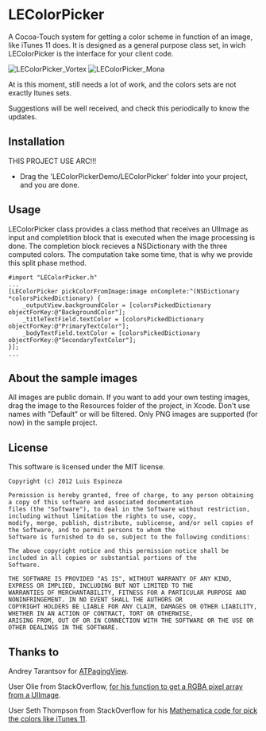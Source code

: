 LEColorPicker
=============

A Cocoa-Touch system for getting a color scheme in function of an image, like iTunes 11 does. It is designed as a general purpose class set, in wich  LEColorPicker is the interface for your client code.

![LEColorPicker_Vortex](https://raw.github.com/luisespinoza/LEColorPicker/master/Screenshot_Vortex.png)
![LEColorPicker_Mona](https://raw.github.com/luisespinoza/LEColorPicker/master/Screenshot_Mona.png)

At is this moment, still needs a lot of work, and the colors sets are not exactly Itunes sets. 

Suggestions will be well received, and check this periodically to know the updates.

## Installation
THIS PROJECT USE ARC!!!

* Drag the 'LEColorPickerDemo/LEColorPicker' folder into your project, and you are done.

## Usage
LEColorPicker class provides a class method that receives an UIImage as input and completition block that is executed when the image processing is done. The completion block recieves a NSDictionary with the three computed colors. The computation take some time, that is why we provide this split phase method.



	#import "LEColorPicker.h"
	...
    [LEColorPicker pickColorFromImage:image onComplete:^(NSDictionary *colorsPickedDictionary) {
        _outputView.backgroundColor = [colorsPickedDictionary objectForKey:@"BackgroundColor"];
        _titleTextField.textColor = [colorsPickedDictionary objectForKey:@"PrimaryTextColor"];
        _bodyTextField.textColor = [colorsPickedDictionary objectForKey:@"SecondaryTextColor"];
    }];
	...
	

## About the sample images
All images are public domain. If you want to add your own testing images, drag the image to the Resources folder of the project, in Xcode. Don't use names with "Default" or will be filtered. Only PNG images are supported (for now) in the sample project.

## License

This software is licensed under the MIT license.

	Copyright (c) 2012 Luis Espinoza

	Permission is hereby granted, free of charge, to any person obtaining a copy of this software and associated documentation
	files (the "Software"), to deal in the Software without restriction, including without limitation the rights to use, copy, 
	modify, merge, publish, distribute, sublicense, and/or sell copies of the Software, and to permit persons to whom the 
	Software is furnished to do so, subject to the following conditions:

	The above copyright notice and this permission notice shall be included in all copies or substantial portions of the 
	Software.

	THE SOFTWARE IS PROVIDED "AS IS", WITHOUT WARRANTY OF ANY KIND, EXPRESS OR IMPLIED, INCLUDING BUT NOT LIMITED TO THE 
	WARRANTIES OF MERCHANTABILITY, FITNESS FOR A PARTICULAR PURPOSE AND NONINFRINGEMENT. IN NO EVENT SHALL THE AUTHORS OR 
	COPYRIGHT HOLDERS BE LIABLE FOR ANY CLAIM, DAMAGES OR OTHER LIABILITY, WHETHER IN AN ACTION OF CONTRACT, TORT OR OTHERWISE, 
	ARISING FROM, OUT OF OR IN CONNECTION WITH THE SOFTWARE OR THE USE OR OTHER DEALINGS IN THE SOFTWARE.

## Thanks to
Andrey Tarantsov for [ATPagingView](https://github.com/andreyvit/SoloComponents-iOS).

User Olie from StackOverflow, [for his function to get a RGBA pixel array from a UIImage](http://goo.gl/PEUhq).

User Seth Thompson from StackOverflow for his [Mathematica code for pick the colors like iTunes 11](http://goo.gl/sJ2DH).